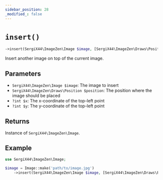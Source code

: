 ```yaml
---
sidebar_position: 28
_modified_: false
---
```

# `insert()`

```php
->insert(SergiX44\ImageZen\Image $image, [SergiX44\ImageZen\Draws\Position $position = SergiX44\ImageZen\Draws\Position::CENTER], [?int $x = null], [?int $y = null]): SergiX44\ImageZen\Image
```
Insert another image on top of the current image.

## Parameters

- `SergiX44\ImageZen\Image $image`: The image to insert
- `SergiX44\ImageZen\Draws\Position $position`: The position where the image should be placed
- `?int $x`: The x-coordinate of the top-left point
- `?int $y`: The y-coordinate of the top-left point


## Returns

Instance of `SergiX44\ImageZen\Image`.

## Example

```php
use SergiX44\ImageZen\Image;

$image = Image::make('path/to/image.jpg')
    ->insert(SergiX44\ImageZen\Image $image, [SergiX44\ImageZen\Draws\Position $position = SergiX44\ImageZen\Draws\Position::CENTER], [?int $x = null], [?int $y = null]);

```
